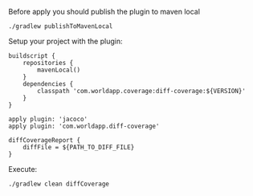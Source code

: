 Before apply you should publish the plugin to maven local
```
./gradlew publishToMavenLocal
```

Setup your project with the plugin:
```
buildscript {
    repositories {
        mavenLocal()
    }
    dependencies {
        classpath 'com.worldapp.coverage:diff-coverage:${VERSION}'
    }
}

apply plugin: 'jacoco'
apply plugin: 'com.worldapp.diff-coverage'

diffCoverageReport {
    diffFile = ${PATH_TO_DIFF_FILE}
}
```

Execute:
```
./gradlew clean diffCoverage
```
